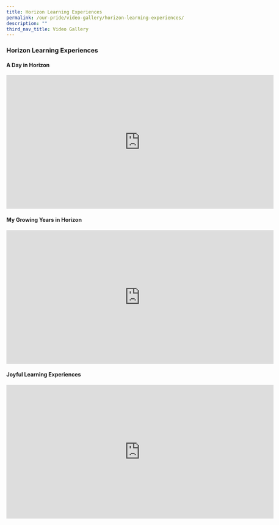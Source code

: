 ```yaml
---
title: Horizon Learning Experiences
permalink: /our-pride/video-gallery/horizon-learning-experiences/
description: ""
third_nav_title: Video Gallery
---
```

### **Horizon Learning Experiences**
#### **A Day in Horizon**
<iframe width="700" height="350" src="https://www.youtube.com/embed/KDFiSU6C-P4" title="YouTube video player" frameborder="0" allow="accelerometer; autoplay; clipboard-write; encrypted-media; gyroscope; picture-in-picture; web-share" allowfullscreen></iframe>
<br>

#### **My Growing Years in Horizon**
<iframe width="700" height="350" src="https://www.youtube.com/embed/C3PS5q-CmFg" title="YouTube video player" frameborder="0" allow="accelerometer; autoplay; clipboard-write; encrypted-media; gyroscope; picture-in-picture; web-share" allowfullscreen></iframe>
<br>

#### **Joyful Learning Experiences**
<iframe width="700" height="350" src="https://www.youtube.com/embed/I2TmWzWy6w4" title="Joyful Learning Beyond Classroom" frameborder="0" allow="accelerometer; autoplay; clipboard-write; encrypted-media; gyroscope; picture-in-picture; web-share" allowfullscreen></iframe>